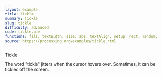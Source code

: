 ```yaml
---
layout: example
title: Tickle.
summary: Tickle
slug: tickle
difficulty: advanced
code: tickle.pde
functions: fill, textWidth, size, abs, textAlign, setup, rect, random, text, textFont, textAscent, draw, noStroke, createFont, textDescent
source: https://processing.org/examples/tickle.html
---
```


Tickle. 

 The word "tickle" jitters when the cursor hovers over. Sometimes, it can be tickled off the screen.
